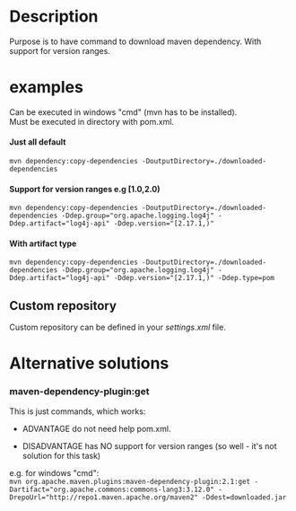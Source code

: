 # Description
Purpose is to have command to download maven dependency. With support for version ranges.

# examples  
Can be executed in windows "cmd" (mvn has to be installed).  
Must be executed in directory with pom.xml.

#### Just all default
`mvn dependency:copy-dependencies -DoutputDirectory=./downloaded-dependencies`
                                           
#### Support for version ranges e.g **[1.0,2.0)**
`mvn dependency:copy-dependencies -DoutputDirectory=./downloaded-dependencies -Ddep.group="org.apache.logging.log4j" -Ddep.artifact="log4j-api" -Ddep.version="[2.17.1,)"`

#### With artifact type
`mvn dependency:copy-dependencies -DoutputDirectory=./downloaded-dependencies -Ddep.group="org.apache.logging.log4j" -Ddep.artifact="log4j-api" -Ddep.version="[2.17.1,)" -Ddep.type=pom`

## Custom repository 
Custom repository can be defined in your _settings.xml_ file.

# Alternative solutions

### maven-dependency-plugin:get
This is just commands, which works: 
  + ADVANTAGE do not need help pom.xml.
  - DISADVANTAGE has NO support for version ranges (so well - it's not solution for this task)

e.g. for windows "cmd":  
`mvn org.apache.maven.plugins:maven-dependency-plugin:2.1:get -Dartifact="org.apache.commons:commons-lang3:3.12.0" -DrepoUrl="http://repo1.maven.apache.org/maven2" -Ddest=downloaded.jar`